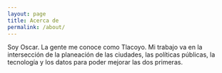 ```yaml
---
layout: page
title: Acerca de
permalink: /about/
---
```

Soy Oscar. La gente me conoce como Tlacoyo. Mi trabajo va en la intersección de la planeación de las ciudades, las políticas públicas, la tecnología y los datos para poder mejorar las dos primeras. 
